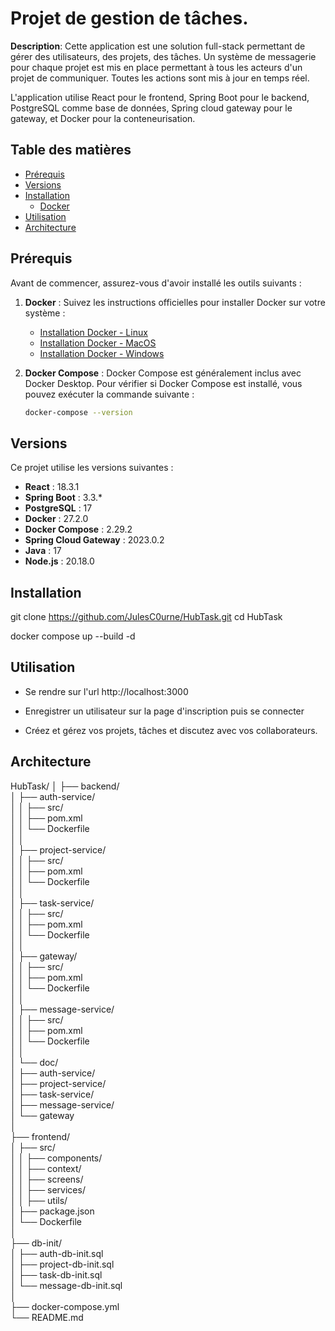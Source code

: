 # Projet de gestion de tâches.

**Description**: Cette application est une solution full-stack permettant de gérer des utilisateurs, des projets, des tâches. Un système de messagerie pour chaque projet est mis en place permettant à tous les acteurs d'un projet de communiquer. Toutes les actions sont mis à jour en temps réel.

L'application utilise React pour le frontend, Spring Boot pour le backend, PostgreSQL comme base de données, Spring cloud gateway pour le gateway, et Docker pour la conteneurisation.

## Table des matières

- [Prérequis](#prérequis)
- [Versions](#versions)
- [Installation](#installation)
  - [Docker](#docker)
- [Utilisation](#utilisation)
- [Architecture](#architecture)

## Prérequis

Avant de commencer, assurez-vous d'avoir installé les outils suivants :

1. **Docker** : Suivez les instructions officielles pour installer Docker sur votre système :
   - [Installation Docker - Linux](https://docs.docker.com/engine/install/)
   - [Installation Docker - MacOS](https://docs.docker.com/desktop/install/mac-install/)
   - [Installation Docker - Windows](https://docs.docker.com/desktop/install/windows-install/)

2. **Docker Compose** : Docker Compose est généralement inclus avec Docker Desktop. Pour vérifier si Docker Compose est installé, vous pouvez exécuter la commande suivante :
   
   ```bash
   docker-compose --version


## Versions

Ce projet utilise les versions suivantes :  

- **React** : 18.3.1  
- **Spring Boot** : 3.3.*  
- **PostgreSQL** : 17
- **Docker** : 27.2.0
- **Docker Compose** : 2.29.2
- **Spring Cloud Gateway** : 2023.0.2
- **Java** : 17
- **Node.js** : 20.18.0


## Installation

git clone https://github.com/JulesC0urne/HubTask.git
cd HubTask

docker compose up --build -d

## Utilisation

-  Se rendre sur l'url http://localhost:3000

-  Enregistrer un utilisateur sur la page d'inscription puis se connecter

-  Créez et gérez vos projets, tâches et discutez avec vos collaborateurs.

## Architecture

HubTask/
│
├── backend/                     <!-- Contient tous les services backend (microservices et API Gateway) -->  
│   ├── auth-service/            <!-- Service gérant l'authentification des utilisateurs -->  
│   │   ├── src/                 <!-- Code principal du service -->  
│   │   ├── pom.xml              <!-- Gestion des dépendances Java -->  
│   │   └── Dockerfile           <!-- Configuration pour la création du conteneur Docker -->  
│   │  
│   ├── project-service/         <!-- Service gérant les projets -->  
│   │   ├── src/                 <!-- Code principal pour la gestion des projets -->  
│   │   ├── pom.xml              <!-- Dépendances Java pour la gestion des projets -->  
│   │   └── Dockerfile           <!-- Fichier de configuration Docker -->  
│   │  
│   ├── task-service/            <!-- Service responsable des tâches -->  
│   │   ├── src/                 <!-- Code du service pour gérer les tâches -->  
│   │   ├── pom.xml              <!-- Dépendances Java pour gérer les tâches -->  
│   │   └── Dockerfile           <!-- Fichier Docker pour ce service -->  
│   │  
│   ├── gateway/                 <!-- Service de passerelle pour gérer les requêtes entrantes -->  
│   │   ├── src/                 <!-- Code source pour la gestion des requêtes vers les microservices -->    
│   │   ├── pom.xml              <!-- Dépendances de la passerelle API -->  
│   │   └── Dockerfile           <!-- Fichier Docker pour le gateway -->  
│   │  
│   ├── message-service/         <!-- Service pour gérer les messages entre utilisateurs -->  
│   │   ├── src/                 <!-- Code principal du service des messages -->  
│   │   ├── pom.xml              <!-- Dépendances de gestion des messages -->  
│   │   └── Dockerfile           <!-- Configuration Docker pour ce service -->  
│   │  
│   └── doc/                     <!-- Documentation du backend -->  
│       ├── auth-service/        <!-- Documentation spécifique pour le service auth -->  
│       ├── project-service/     <!-- Documentation spécifique pour le service projet -->  
│       ├── task-service/        <!-- Documentation spécifique pour le service task -->  
│       ├── message-service/     <!-- Documentation spécifique pour le service message -->  
│       └── gateway              <!-- Documentation spécifique pour le gateway -->  
│     
├── frontend/                    <!-- Interface utilisateur construite en React -->  
│   ├── src/                     <!-- Code frontend de l'application React -->  
│   │   ├── components/          <!-- Composants de l'application React -->  
│   │   ├── context/             <!-- Contexts pour gérer les données de l'application React -->  
│   │   ├── screens/             <!-- Pages de l'application React -->  
│   │   ├── services/            <!-- Services de l'application React -->  
│   │   ├── utils/               <!-- Méthodes et classes utilitaire de l'application React -->  
│   ├── package.json             <!-- Dépendances et commandes pour l'application React -->  
│   └── Dockerfile               <!-- Fichier Docker pour la création du conteneur frontend -->  
│  
├── db-init/                     <!-- Scripts pour créer et initialiser les bases de données -->  
│   ├── auth-db-init.sql         <!-- Script pour configurer la base de données d'authentification -->  
│   ├── project-db-init.sql      <!-- Script pour configurer la base des projets -->  
│   ├── task-db-init.sql         <!-- Script pour configurer la base des tâches -->  
│   └── message-db-init.sql      <!-- Script pour la base des messages -->  
│  
├── docker-compose.yml           <!-- Configuration des conteneurs Docker pour tous les services -->  
└── README.md                    <!-- Description générale et détails du projet -->  

